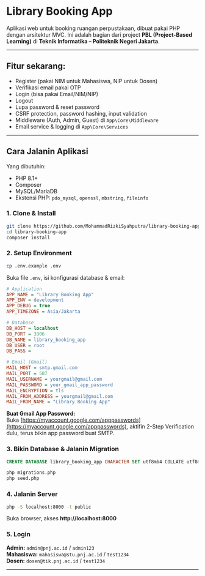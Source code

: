 # Library Booking App 

Aplikasi web untuk booking ruangan perpustakaan, dibuat pakai PHP dengan arsitektur MVC. Ini adalah bagian dari project **PBL (Project-Based Learning)** di **Teknik Informatika – Politeknik Negeri Jakarta**.


---

## Fitur sekarang:
- Register (pakai NIM untuk Mahasiswa, NIP untuk Dosen)
- Verifikasi email pakai OTP
- Login (bisa pakai Email/NIM/NIP)
- Logout
- Lupa password & reset password
- CSRF protection, password hashing, input validation
- Middleware (Auth, Admin, Guest) di `App\Core\Middleware`
- Email service & logging di `App\Core\Services`

---

## Cara Jalanin Aplikasi

Yang dibutuhin:
- PHP 8.1+
- Composer
- MySQL/MariaDB
- Ekstensi PHP: `pdo_mysql`, `openssl`, `mbstring`, `fileinfo`

### 1. Clone & Install

```bash
git clone https://github.com/MohammadRizkiSyahputra/library-booking-app.git
cd library-booking-app
composer install
```

### 2. Setup Environment

```bash
cp .env.example .env
```

Buka file `.env`, isi konfigurasi database & email:
```ini
# Application
APP_NAME = "Library Booking App"
APP_ENV = development
APP_DEBUG = true
APP_TIMEZONE = Asia/Jakarta

# Database
DB_HOST = localhost
DB_PORT = 3306
DB_NAME = library_booking_app
DB_USER = root
DB_PASS = 

# Email (Gmail)
MAIL_HOST = smtp.gmail.com
MAIL_PORT = 587
MAIL_USERNAME = yourgmail@gmail.com
MAIL_PASSWORD = your_gmail_app_password
MAIL_ENCRYPTION = tls
MAIL_FROM_ADDRESS = yourgmail@gmail.com
MAIL_FROM_NAME = "Library Booking App"
```

**Buat Gmail App Password:**  
Buka [https://myaccount.google.com/apppasswords](https://myaccount.google.com/apppasswords), aktifin 2-Step Verification dulu, terus bikin app password buat SMTP.

### 3. Bikin Database & Jalanin Migration

```sql
CREATE DATABASE library_booking_app CHARACTER SET utf8mb4 COLLATE utf8mb4_unicode_ci;
```

```bash
php migrations.php
php seed.php
```

### 4. Jalanin Server

```bash
php -S localhost:8000 -t public
```

Buka browser, akses **http://localhost:8000**

### 5. Login

**Admin:** `admin@pnj.ac.id` / `admin123`  
**Mahasiswa:** `mahasiswa@stu.pnj.ac.id` / `test1234`  
**Dosen:** `dosen@tik.pnj.ac.id` / `test1234`

---


